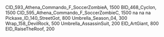CID_593_Athena_Commando_F_SoccerZombieA, 1500
BID_468_Cyclon, 1500
CID_595_Athena_Commando_F_SoccerZombieC, 1500
na
na
na
Pickaxe_ID_140_StreetGot, 800
Umbrella_Season_04, 300
Wrap_158_DevilRock, 500
Umbrella_AssassinSuit, 200
EID_ArtGiant, 800
EID_RaiseTheRoof, 200
